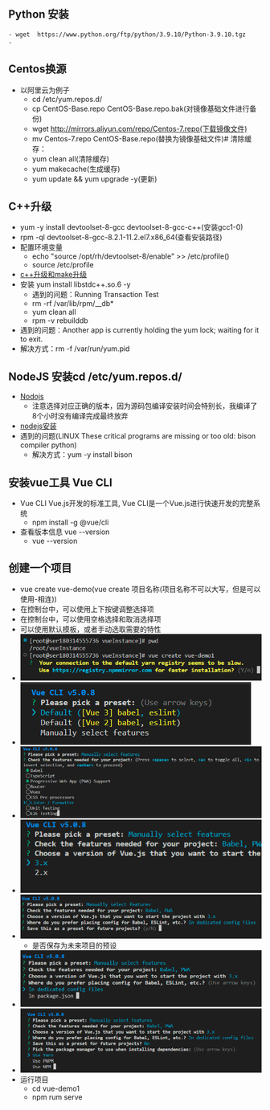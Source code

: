 
## Python 安装
    - wget  https://www.python.org/ftp/python/3.9.10/Python-3.9.10.tgz
    - 

## Centos换源
   - 以阿里云为例子
        - cd /etc/yum.repos.d/
        - cp CentOS-Base.repo CentOS-Base.repo.bak(对镜像基础文件进行备份)
        - wget http://mirrors.aliyun.com/repo/Centos-7.repo(下载镜像文件)
        - mv Centos-7.repo CentOS-Base.repo(替换为镜像基础文件)# 清除缓存：
        - yum clean all(清除缓存)
        - yum makecache(生成缓存)
        - yum update && yum upgrade -y(更新)
## C++升级
   - yum  -y install  devtoolset-8-gcc devtoolset-8-gcc-c++(安装gcc1-0)
   - rpm -ql devtoolset-8-gcc-8.2.1-11.2.el7.x86_64(查看安装路径)
   - 配置环境变量
        - echo "source /opt/rh/devtoolset-8/enable" >> /etc/profile()
        - source /etc/profile
   - [c++升级和make升级](https://blog.csdn.net/qq_38225558/article/details/128641561)
   - 安装 yum install libstdc++.so.6 -y 
        - 遇到的问题：Running Transaction Test
        - rm -rf /var/lib/rpm/__db*
        - yum clean all
        - rpm -v rebuilddb
   - 遇到的问题：Another app is currently holding the yum lock; waiting for it to exit.
   - 解决方式：rm -f /var/run/yum.pid

## NodeJS 安装cd /etc/yum.repos.d/
   - [Nodojs](https://nodejs.org/dist/v18.15.0/node-v18.15.0-linux-x64.tar.xz)
        - 注意选择对应正确的版本，因为源码包编译安装时间会特别长，我编译了8个小时没有编译完成最终放弃
   - [nodejs安装](https://blog.csdn.net/Rakers1024/article/details/128061641)
   - 遇到的问题(LINUX These critical programs are missing or too old: bison compiler python)
        - 解决方式：yum -y install bison
## 安装vue工具 Vue CLI

   - Vue CLI Vue.js开发的标准工具, Vue CLI是一个Vue.js进行快速开发的完整系统
        - npm install -g @vue/cli
   - 查看版本信息 vue --version
        - vue --version
## 创建一个项目
   - vue create vue-demo(vue create 项目名称(项目名称不可以大写，但是可以使用-相连))
   - 在控制台中，可以使用上下按键调整选择项
   - 在控制台中，可以使用空格选择和取消选择项
   - 可以使用默认模板，或者手动选取需要的特性
   - ![第一步](./Img/vueInstall1.png)
   - ![第二步](./Img/vueInstall2.png)
   - ![第三步](./Img/vueInstall3.png)
   - ![第四步](./Img/vueInstall4.png)
   - ![第五步](./Img/vueInstall5.png)
        - 是否保存为未来项目的预设
   - ![第六步](./Img/vueInstall6.png)
   - ![第七步](./Img/vueInstall7.png)
   - 运行项目
        - cd vue-demo1
        - npm rum serve



